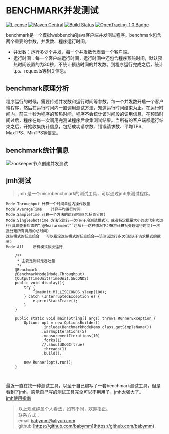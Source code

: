 # BENCHMARK并发测试
[![License](https://img.shields.io/badge/License-Apache%202.0-blue.svg)](https://github.com/babymm/mumu-benchmark/blob/master/LICENSE) [![Maven Central](https://img.shields.io/maven-central/v/com.weibo/motan.svg?label=Maven%20Central)](https://github.com/babymm/mumu-benchmark) [![Build Status](https://travis-ci.org/babymm/mumu-rocketmq.svg?branch=master)](https://travis-ci.org/babymm/mumu-benchmark) [![OpenTracing-1.0 Badge](https://img.shields.io/badge/OpenTracing--1.0-enabled-blue.svg)](http://opentracing.io)

benchmark是一个模拟webbench的java客户端并发测试程序。benchmark包含两个重要的参数，并发数、程序运行时间。
-  并发数：运行多少个并发，每一个并发数代表着一个客户端。
-  运行时间：每一个客户端运行时间，运行时间中还包含程序预热时间，默认预热时间设置的为30秒，不统计预热时间的并发数。到程序运行完成之后，统计tps、requests等相关信息。

## benchmark原理分析
程序运行的时候，需要传递并发数和运行时间等参数。每一个并发数开启一个客户端程序，然后在运行时间内一直调用测试方法，知道运行时间结束为止。在运行时间内，前三十秒为程序的预热时间，程序不会统计该时间段的调用信息，在预热时间过后，程序在每一次调用完测试程序后收集测试结果。当所有的客户端都运行结束之后，开始收集统计信息，包括成功请求数、错误请求数、平均TPS、MaxTPS、MinTPS等信息。


## benchmark统计信息
![zookeeper节点创建并发测试](http://note.youdao.com/yws/api/personal/file/0D176DD8331A449B802A7C969282565F?method=download&shareKey=562957c964ff3c6a9289e615f2b1d1b7)

## jmh测试
> jmh 是一个microbenchmark的测试工具，可以通过jmh来测试程序。

```
Mode.Throughput	计算一个时间单位内操作数量
Mode.AverageTime	计算平均运行时间
Mode.SampleTime	计算一个方法的运行时间(包括百分位)
Mode.SingleShotTime	方法仅运行一次(用于冷测试模式)。或者特定批量大小的迭代多次运行(具体查看后面的“`@Measurement“`注解)——这种情况下JMH将计算批处理运行时间(一次批处理所有调用的总时间)
这些模式的任意组合	可以指定这些模式的任意组合——该测试运行多次(取决于请求模式的数量)
Mode.All	所有模式依次运行

    /**
     * 主要是测试是吞吐量
     */
    @Benchmark
    @BenchmarkMode(Mode.Throughput)
    @OutputTimeUnit(TimeUnit.SECONDS)
    public void display(){
        try {
            TimeUnit.MILLISECONDS.sleep(100);
        } catch (InterruptedException e) {
            e.printStackTrace();
        }
    }

    public static void main(String[] args) throws RunnerException {
        Options opt = new OptionsBuilder()
                .include(BenchmarkModeDemo.class.getSimpleName())
                .warmupIterations(5)
                .measurementIterations(10)
                .forks(1)
                //.shouldDoGC(true)
                .threads(1)
                .build();

        new Runner(opt).run();
    }
        
        
```
最近一直在找一种测试工具，以至于自己编写了一套benchmark测试工具，但是看到了jmh，感觉自己写的测试工具完全可以不用用了，jmh太强大了。  
[jmh使用指南](http://ju.outofmemory.cn/entry/87054)

 > 以上观点纯属个人看法，如有不同，欢迎指正。  
 > 联系方式：  
 > email:<babymm@aliyun.com>   
 > github:[https://github.com/babymm](https://github.com/babymm)  



